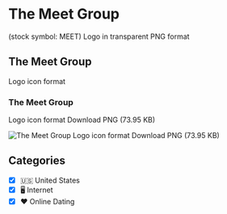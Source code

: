 # The Meet Group
 (stock symbol: MEET) Logo in transparent PNG format

## The Meet Group
 Logo icon format

### The Meet Group
 Logo icon format Download PNG (73.95 KB)

![The Meet Group
 Logo icon format Download PNG (73.95 KB)](/img/orig/MEET-0277c7c1.png)



## Categories
- [x] 🇺🇸 United States
- [x] 🖥️ Internet
- [x] ❤️ Online Dating
